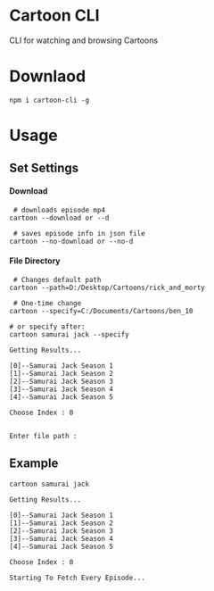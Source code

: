 # Cartoon CLI

CLI for watching and browsing Cartoons

# Downlaod

```
npm i cartoon-cli -g
```

# Usage

## Set Settings

#### Download

```
 # downloads episode mp4
cartoon --download or --d

 # saves episode info in json file
cartoon --no-download or --no-d

```

#### File Directory

```
 # Changes default path
cartoon --path=D:/Desktop/Cartoons/rick_and_morty

 # One-time change
cartoon --specify=C:/Documents/Cartoons/ben_10

# or specify after:
cartoon samurai jack --specify

Getting Results...

[0]--Samurai Jack Season 1
[1]--Samurai Jack Season 2
[2]--Samurai Jack Season 3
[3]--Samurai Jack Season 4
[4]--Samurai Jack Season 5

Choose Index : 0


Enter file path :

```

## Example

```
cartoon samurai jack

Getting Results...

[0]--Samurai Jack Season 1
[1]--Samurai Jack Season 2
[2]--Samurai Jack Season 3
[3]--Samurai Jack Season 4
[4]--Samurai Jack Season 5

Choose Index : 0

Starting To Fetch Every Episode...

```

